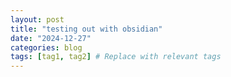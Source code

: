 ```yaml
---
layout: post
title: "testing out with obsidian"
date: "2024-12-27"
categories: blog
tags: [tag1, tag2] # Replace with relevant tags
---
```

